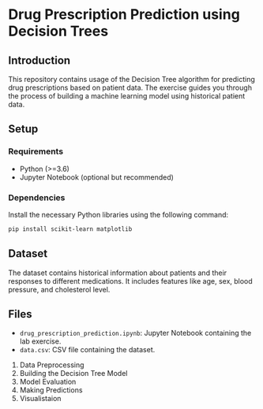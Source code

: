 # Drug Prescription Prediction using Decision Trees

## Introduction

This repository contains usage of the Decision Tree algorithm for predicting drug prescriptions based on patient data. The exercise guides you through the process of building a machine learning model using historical patient data.

## Setup

### Requirements

- Python (>=3.6)
- Jupyter Notebook (optional but recommended)

### Dependencies

Install the necessary Python libraries using the following command:

```bash
pip install scikit-learn matplotlib
```

## Dataset

The dataset contains historical information about patients and their responses to different medications. It includes features like age, sex, blood pressure, and cholesterol level.

## Files

- `drug_prescription_prediction.ipynb`: Jupyter Notebook containing the lab exercise.
- `data.csv`: CSV file containing the dataset.



1. Data Preprocessing
2. Building the Decision Tree Model
3. Model Evaluation
4. Making Predictions
5. Visualistaion
   




